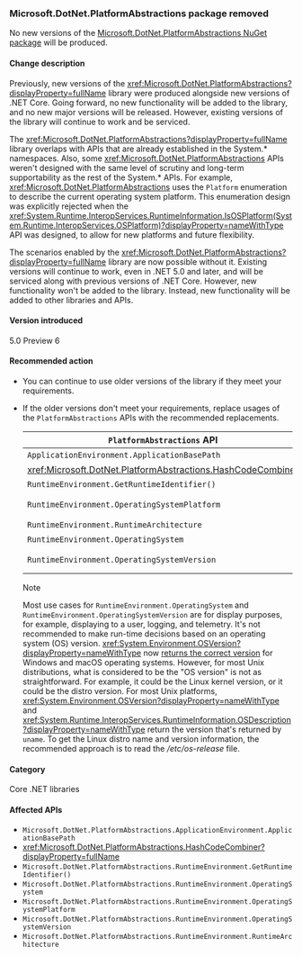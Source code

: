 ### Microsoft.DotNet.PlatformAbstractions package removed

No new versions of the [Microsoft.DotNet.PlatformAbstractions NuGet package](https://www.nuget.org/packages/Microsoft.DotNet.PlatformAbstractions/) will be produced.

#### Change description

Previously, new versions of the <xref:Microsoft.DotNet.PlatformAbstractions?displayProperty=fullName> library were produced alongside new versions of .NET Core. Going forward, no new functionality will be added to the library, and no new major versions will be released. However, existing versions of the library will continue to work and be serviced.

The <xref:Microsoft.DotNet.PlatformAbstractions?displayProperty=fullName> library overlaps with APIs that are already established in the System.\* namespaces. Also, some <xref:Microsoft.DotNet.PlatformAbstractions> APIs weren't designed with the same level of scrutiny and long-term supportability as the rest of the System.\* APIs. For example, <xref:Microsoft.DotNet.PlatformAbstractions> uses the `Platform` enumeration to describe the current operating system platform. This enumeration design was explicitly rejected when the <xref:System.Runtime.InteropServices.RuntimeInformation.IsOSPlatform(System.Runtime.InteropServices.OSPlatform)?displayProperty=nameWithType> API was designed, to allow for new platforms and future flexibility.

The scenarios enabled by the <xref:Microsoft.DotNet.PlatformAbstractions?displayProperty=fullName> library are now possible without it. Existing versions will continue to work, even in .NET 5.0 and later, and will be serviced along with previous versions of .NET Core. However, new functionality won't be added to the library. Instead, new functionality will be added to other libraries and APIs.

#### Version introduced

5.0 Preview 6

#### Recommended action

- You can continue to use older versions of the library if they meet your requirements.

- If the older versions don't meet your requirements, replace usages of the `PlatformAbstractions` APIs with the recommended replacements.

  | `PlatformAbstractions` API | Recommended replacement |
  |-|-|
  | `ApplicationEnvironment.ApplicationBasePath` | <xref:System.AppContext.BaseDirectory?displayProperty=nameWithType> |
  | <xref:Microsoft.DotNet.PlatformAbstractions.HashCodeCombiner> | <xref:System.HashCode?displayProperty=nameWithType> |
  | `RuntimeEnvironment.GetRuntimeIdentifier()` | <xref:System.Runtime.InteropServices.RuntimeInformation.RuntimeIdentifier?displayProperty=nameWithType> |
  | `RuntimeEnvironment.OperatingSystemPlatform` | <xref:System.Runtime.InteropServices.RuntimeInformation.IsOSPlatform(System.Runtime.InteropServices.OSPlatform)?displayProperty=nameWithType> |
  | `RuntimeEnvironment.RuntimeArchitecture` | <xref:System.Runtime.InteropServices.RuntimeInformation.ProcessArchitecture?displayProperty=nameWithType> |
  | `RuntimeEnvironment.OperatingSystem` | <xref:System.Runtime.InteropServices.RuntimeInformation.OSDescription?displayProperty=nameWithType> |
  | `RuntimeEnvironment.OperatingSystemVersion` | <xref:System.Runtime.InteropServices.RuntimeInformation.OSDescription?displayProperty=nameWithType> and <xref:System.Environment.OSVersion?displayProperty=nameWithType> |

  > [!NOTE]
  > Most use cases for `RuntimeEnvironment.OperatingSystem` and `RuntimeEnvironment.OperatingSystemVersion` are for display purposes, for example, displaying to a user, logging, and telemetry. It's not recommended to make run-time decisions based on an operating system (OS) version. <xref:System.Environment.OSVersion?displayProperty=nameWithType> now [returns the correct version](../../../../docs/core/compatibility/corefx.md#environmentosversion-returns-the-correct-operating-system-version) for Windows and macOS operating systems. However, for most Unix distributions, what is considered to be the "OS version" is not as straightforward. For example, it could be the Linux kernel version, or it could be the distro version. For most Unix platforms, <xref:System.Environment.OSVersion?displayProperty=nameWithType> and <xref:System.Runtime.InteropServices.RuntimeInformation.OSDescription?displayProperty=nameWithType> return the version that's returned by `uname`. To get the Linux distro name and version information, the recommended approach is to read the */etc/os-release* file.

#### Category

Core .NET libraries

#### Affected APIs

- `Microsoft.DotNet.PlatformAbstractions.ApplicationEnvironment.ApplicationBasePath`
- <xref:Microsoft.DotNet.PlatformAbstractions.HashCodeCombiner?displayProperty=fullName>
- `Microsoft.DotNet.PlatformAbstractions.RuntimeEnvironment.GetRuntimeIdentifier()`
- `Microsoft.DotNet.PlatformAbstractions.RuntimeEnvironment.OperatingSystem`
- `Microsoft.DotNet.PlatformAbstractions.RuntimeEnvironment.OperatingSystemPlatform`
- `Microsoft.DotNet.PlatformAbstractions.RuntimeEnvironment.OperatingSystemVersion`
- `Microsoft.DotNet.PlatformAbstractions.RuntimeEnvironment.RuntimeArchitecture`

<!--

#### Affected APIs

- `P:Microsoft.DotNet.PlatformAbstractions.ApplicationEnvironment.ApplicationBasePath`
- `T:Microsoft.DotNet.PlatformAbstractions.HashCodeCombiner`
- `M:Microsoft.DotNet.PlatformAbstractions.RuntimeEnvironment.GetRuntimeIdentifier`
- `P:Microsoft.DotNet.PlatformAbstractions.RuntimeEnvironment.OperatingSystem`
- `P:Microsoft.DotNet.PlatformAbstractions.RuntimeEnvironment.OperatingSystemPlatform`
- `P:Microsoft.DotNet.PlatformAbstractions.RuntimeEnvironment.OperatingSystemVersion`
- `P:Microsoft.DotNet.PlatformAbstractions.RuntimeEnvironment.RuntimeArchitecture`

-->
